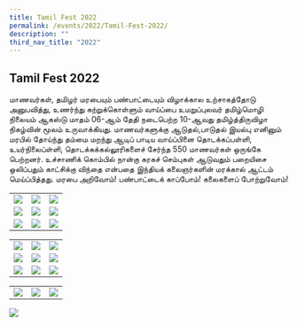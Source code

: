```yaml
---
title: Tamil Fest 2022
permalink: /events/2022/Tamil-Fest-2022/
description: ""
third_nav_title: "2022"
---
```

## Tamil Fest 2022

மாணவர்கள், தமிழர் மரபையும் பண்பாட்டையும் விழாக்கால உற்சாகத்தோடு அனுபவித்து, உணர்ந்து கற்றுக்கொள்ளும் வாய்ப்பை உமறுப்புலவர் தமிழ்மொழி நிலையம் ஆகஸ்டு மாதம் 06-ஆம் தேதி நடைபெற்ற 10-ஆவது தமிழ்த்திருவிழா நிகழ்வின் மூலம் உருவாக்கியது. மாணவர்களுக்கு ஆடுதல்,பாடுதல் இயல்பு எனினும் மரபில் தோய்ந்து தம்மை மறந்து ஆடிப் பாடிய வாய்ப்பினை தொடக்கப்பள்ளி, உயர்நிலைப்ள்ளி, தொடக்கக்கல்லூரிகளைச் சேர்ந்த 550 மாணவர்கள் ஒருங்கே பெற்றனர். உச்சாணிக் கொம்பில் நான்கு கரகச் செம்புகள் ஆடுவதும் பறையிசை ஒலிப்பதும் காட்சிக்கு விந்தை என்பதை இந்தியக் கலைஞர்களின் மரக்கால் ஆட்டம் மெய்ப்பித்தது. மரபை அறிவோம்! பண்பாட்டைக் காப்போம்! கலைகளைப் போற்றுவோம்!


|   |   |   |
|---|---|---|
| ![](/images/Tamilfest1.jpeg)  | ![](/images/Tamilfest2.jpeg)  | ![](/images/Tamilfest3.jpeg)  |
| ![](/images/Tamilfest4.jpeg)  | ![](/images/Tamilfest5.jpeg)  | ![](/images/Tamilfest6.jpeg)  |
| ![](/images/Tamilfest7.jpeg)  |  ![](/images/Tamilfest8.jpeg) | ![](/images/Tamilfest9.jpeg)  |

|   |   |   |
|---|---|---|
|  ![](/images/Tamilfest10.jpeg) |  ![](/images/Tamilfest11.jpeg) | ![](/images/Tamilfest12.jpeg)  |
|  ![](/images/Tamilfest13.jpeg) |  ![](/images/Tamilfest14.jpeg) |  ![](/images/Tamilfest15.jpeg) |
|  ![](/images/Tamilfest16.jpeg) | ![](/images/Tamilfest17.png)  | ![](/images/Tamilfest18.png) |



|  | | |
| -------- | -------- | -------- |
|   ![](/images/Tamilfest19'.jpeg)   |  ![](/images/Tamilfest20.jpeg)   |   ![](/images/Tamilfest21.jpeg)   |

![](/images/Tamilfest22.jpeg)